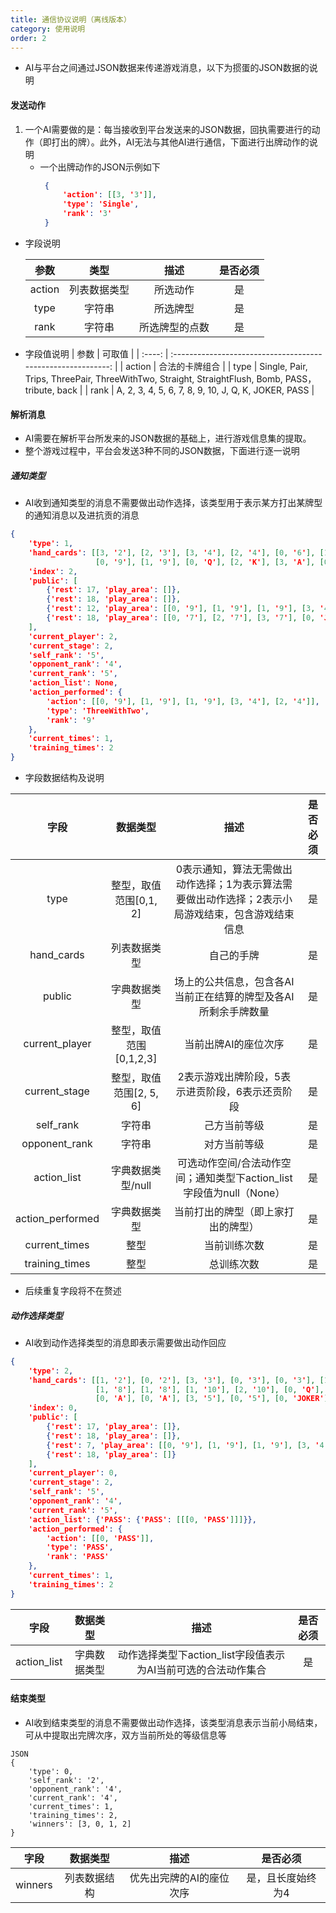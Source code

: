 ```yaml
---
title: 通信协议说明（离线版本）
category: 使用说明
order: 2
---
```


+ AI与平台之间通过JSON数据来传递游戏消息，以下为掼蛋的JSON数据的说明



#### 发送动作

1. 一个AI需要做的是：每当接收到平台发送来的JSON数据，回执需要进行的动作（即打出的牌）。此外，AI无法与其他AI进行通信，下面进行出牌动作的说明
   + 一个出牌动作的JSON示例如下
      ```json
       {
           'action': [[3, '3']],
           'type': 'Single',
           'rank': '3'
       }
      ```
      
+ 字段说明
  
    |  参数  |     类型     |      描述      | 是否必须 |
    | :----: | :----------: | :------------: | :------: |
    | action | 列表数据类型 |    所选动作    |    是    |
    |  type  |    字符串    |    所选牌型    |    是    |
    |  rank  |    字符串    | 所选牌型的点数 |    是    |
   
+ 字段值说明
  |  参数  |                            可取值                            |
  | :----: | :----------------------------------------------------------: |
  | action |                        合法的卡牌组合                        |
  |  type  | Single, Pair, Trips, ThreePair, ThreeWithTwo, Straight, StraightFlush, Bomb, PASS，tribute, back |
  |  rank  |     A, 2, 3, 4, 5, 6, 7, 8, 9, 10, J, Q, K, JOKER, PASS      |
  
   
  
   

#### 解析消息

+ AI需要在解析平台所发来的JSON数据的基础上，进行游戏信息集的提取。
+ 整个游戏过程中，平台会发送3种不同的JSON数据，下面进行逐一说明

##### 通知类型

+ AI收到通知类型的消息不需要做出动作选择，该类型用于表示某方打出某牌型的通知消息以及进抗贡的消息

```json
{
    'type': 1, 
    'hand_cards': [[3, '2'], [2, '3'], [3, '4'], [2, '4'], [0, '6'], [1, '9'], 
                   [0, '9'], [1, '9'], [0, 'Q'], [2, 'K'], [3, 'A'], [0, 'JOKER']], 
    'index': 2, 
    'public': [
        {'rest': 17, 'play_area': []}, 
        {'rest': 18, 'play_area': []}, 
        {'rest': 12, 'play_area': [[0, '9'], [1, '9'], [1, '9'], [3, '4'], [2, '4']]}, 
        {'rest': 18, 'play_area': [[0, '7'], [2, '7'], [3, '7'], [0, 'J'], [0, 'J']]}
    ], 
    'current_player': 2,
    'current_stage': 2, 
    'self_rank': '5', 
    'opponent_rank': '4', 
    'current_rank': '5', 
    'action_list': None, 
    'action_performed': {
        'action': [[0, '9'], [1, '9'], [1, '9'], [3, '4'], [2, '4']], 
        'type': 'ThreeWithTwo', 
        'rank': '9'
    }, 
    'current_times': 1, 
    'training_times': 2
}
```

+ 字段数据结构及说明

|       字段       |        数据类型         |                             描述                             | 是否必须 |
| :--------------: | :---------------------: | :----------------------------------------------------------: | :------: |
|       type       | 整型，取值范围[0,1, 2]  | 0表示通知，算法无需做出动作选择；1为表示算法需要做出动作选择；2表示小局游戏结束，包含游戏结束信息 |    是    |
|    hand_cards    |      列表数据类型       |                          自己的手牌                          |    是    |
|      public      |      字典数据类型       | 场上的公共信息，包含各AI当前正在结算的牌型及各AI所剩余手牌数量 |    是    |
|  current_player  | 整型，取值范围[0,1,2,3] |                     当前出牌AI的座位次序                     |    是    |
|  current_stage   | 整型，取值范围[2, 5, 6] |       2表示游戏出牌阶段，5表示进贡阶段，6表示还贡阶段        |    是    |
|    self_rank     |         字符串          |                         己方当前等级                         |    是    |
|  opponent_rank   |         字符串          |                         对方当前等级                         |    是    |
|   action_list    |    字典数据类型/null    | 可选动作空间/合法动作空间；通知类型下action_list字段值为null（None） |    是    |
| action_performed |      字典数据类型       |              当前打出的牌型（即上家打出的牌型）              |    是    |
|  current_times   |          整型           |                         当前训练次数                         |    是    |
|  training_times  |          整型           |                          总训练次数                          |    是    |

+ 后续重复字段将不在赘述

##### 动作选择类型

+ AI收到动作选择类型的消息即表示需要做出动作回应

```json
{
    'type': 2, 
    'hand_cards': [[1, '2'], [0, '2'], [3, '3'], [0, '3'], [0, '3'], [1, '6'], 
                   [1, '8'], [1, '8'], [1, '10'], [2, '10'], [0, 'Q'], [3, 'Q'],
                   [0, 'A'], [0, 'A'], [3, '5'], [0, '5'], [0, 'JOKER']], 
    'index': 0, 
    'public': [
        {'rest': 17, 'play_area': []},
        {'rest': 18, 'play_area': []},
        {'rest': 7, 'play_area': [[0, '9'], [1, '9'], [1, '9'], [3, '4'], [2, '4']]}, 
        {'rest': 18, 'play_area': []}
    ], 
    'current_player': 0, 
    'current_stage': 2, 
    'self_rank': '5', 
    'opponent_rank': '4', 
    'current_rank': '5', 
    'action_list': {'PASS': {'PASS': [[[0, 'PASS']]]}}, 
    'action_performed': {
        'action': [[0, 'PASS']], 
        'type': 'PASS', 
        'rank': 'PASS'
    }, 
    'current_times': 1, 
    'training_times': 2
}
```

|    字段     |   数据类型   |                             描述                             | 是否必须 |
| :---------: | :----------: | :----------------------------------------------------------: | :------: |
| action_list | 字典数据类型 | 动作选择类型下action_list字段值表示为AI当前可选的合法动作集合 |    是    |

#### 结束类型

+ AI收到结束类型的消息不需要做出动作选择，该类型消息表示当前小局结束，可从中提取出完牌次序，双方当前所处的等级信息等

```
JSON
{
    'type': 0, 
    'self_rank': '2', 
    'opponent_rank': '4', 
    'current_rank': '4', 
    'current_times': 1, 
    'training_times': 2, 
    'winners': [3, 0, 1, 2]
}
```

|  字段   |   数据类型   |           描述           |     是否必须      |
| :-----: | :----------: | :----------------------: | :---------------: |
| winners | 列表数据结构 | 优先出完牌的AI的座位次序 | 是，且长度始终为4 |